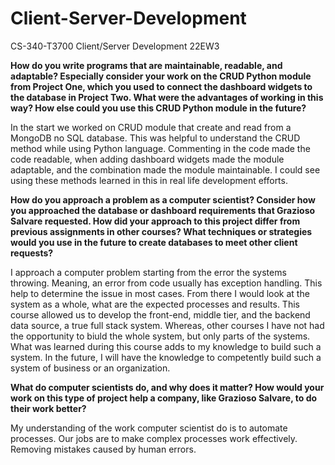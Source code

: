# Client-Server-Development
CS-340-T3700 Client/Server Development 22EW3

**How do you write programs that are maintainable, readable, and adaptable? Especially consider your work on the CRUD Python module from Project One, which you used to connect the dashboard widgets to the database in Project Two. What were the advantages of working in this way? How else could you use this CRUD Python module in the future?**

In the start we worked on CRUD module that create and read from a MongoDB no SQL database. This was helpful to understand the CRUD method while using Python language. Commenting in the code made the code readable, when adding dashboard widgets made the module adaptable, and the combination made the module maintainable. I could see using these methods learned in this in real life development efforts. 

**How do you approach a problem as a computer scientist? Consider how you approached the database or dashboard requirements that Grazioso Salvare requested. How did your approach to this project differ from previous assignments in other courses? What techniques or strategies would you use in the future to create databases to meet other client requests?**

I approach a computer problem starting from the error the systems throwing. Meaning, an error from code usually has exception handling. This help to determine the issue in most cases. From there I would look at the system as a whole, what are the expected processes and results. This course allowed us to develop the front-end, middle tier, and the backend data source, a true full stack system. Whereas, other courses I have not had the opportunity to biuld the whole system, but only parts of the systems. What was learned during this course adds to my knowledge to build such a system. In the future, I will have the knowledge to competently build such a system of business or an organization.   

**What do computer scientists do, and why does it matter? How would your work on this type of project help a company, like Grazioso Salvare, to do their work better?**

My understanding of the work computer scientist do is to automate processes. Our jobs are to make complex processes work effectively. Removing mistakes caused by human errors.

